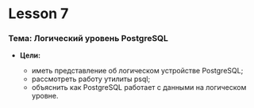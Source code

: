 # Lesson 7
### Тема: Логический уровень PostgreSQL

* __Цели:__

  * иметь представление об логическом устройстве PostgreSQL;
  * рассмотреть работу утилиты psql;
  * объяснить как PostgreSQL работает с данными на логическом уровне.


